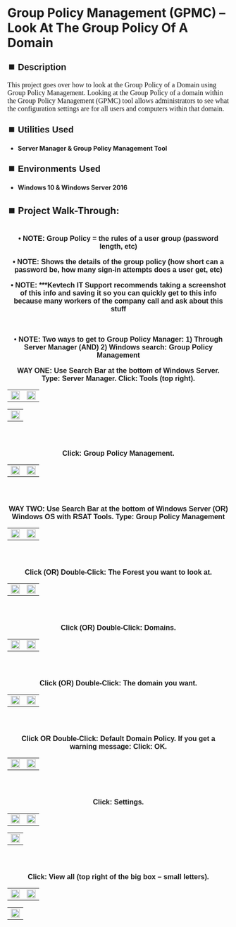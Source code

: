<h1>Group Policy Management (GPMC) – Look At The Group Policy Of A Domain</h1>


<h2 style="font-family: Arial, sans-serif; font-size: 20px; font-weight: bold; margin-top: 24px; margin-bottom: 12px;">
⏹️ Description</h2>

<p style="font-family: Georgia, serif; font-size: 16px; margin-top: 12px; margin-bottom: 12px;">
This project goes over how to look at the Group Policy of a Domain using Group Policy Management. Looking at the Group Policy of a domain within the Group Policy Management (GPMC) tool allows administrators to see what the configuration settings are for all users and computers within that domain.
</b>



<h2 style="font-family: Arial, sans-serif; font-size: 20px; font-weight: bold; margin-top: 24px; margin-bottom: 12px;">
⏹️ Utilities Used</h2>
  
<p style="font-family: Georgia, serif; font-size: 16px; margin-top: 12px; margin-bottom: 12px;">
 
 - <b>Server Manager & Group Policy Management Tool</b>



<h2 style="font-family: Arial, sans-serif; font-size: 20px; font-weight: bold; margin-top: 24px; margin-bottom: 12px;"> 
⏹️ Environments Used </h2>

<p style="font-family: Georgia, serif; font-size: 16px; margin-top: 12px; margin-bottom: 12px;">
 
- <b>Windows 10 & Windows Server 2016</b>



<h2 style="font-family: Arial, sans-serif; font-size: 20px; font-weight: bold; margin-top: 24px; margin-bottom: 12px;"> 
<h2>
⏹️ Project Walk-Through:</h2>
 <br/>

<div style="text-align:center;">
  <span style="font-family: Arial, sans-serif; font-size: 16px;"><b>•	NOTE: Group Policy = the rules of a user group (password length, etc)</b></span>  
<br/><br/>


<div style="text-align:center;">
  <span style="font-family: Arial, sans-serif; font-size: 16px;"><b>•	NOTE: Shows the details of the group policy (how short can a password be, how many sign-in attempts does a user get, etc)</b></span>  
<br/><br/>


<div style="text-align:center;">
  <span style="font-family: Arial, sans-serif; font-size: 16px;"><b>•	NOTE: ***Kevtech IT Support recommends taking a screenshot of this info and saving it so you can quickly get to this info because many workers of the company call and ask about this stuff</b></span>  
<br/><br/><br/><br/>


<div style="text-align:center;">
  <span style="font-family: Arial, sans-serif; font-size: 16px;"><b>•	NOTE: Two ways to get to Group Policy Manager: 1) Through Server Manager  (AND)  2) Windows search: Group Policy Management</b></span>  
<br/><br/>


<div style="text-align:center;">
  <span style="font-family: Arial, sans-serif; font-size: 16px;"><b>WAY ONE: Use Search Bar at the bottom of Windows Server.  Type: Server Manager.  Click: Tools (top right).</b></span>  
<br/>

<table>
  <tr>
    <td><img src="https://imgur.com/bi4ZJ4p.png" height="50%" width="100%" /></td>
    <td><img src="https://imgur.com/NKpgmhj.png" height="50%" width="100%" /></td>
  </tr>
</table>

<table>
  <tr>
    <td><img src="https://imgur.com/u4r4NgY.png" height="50%" width="100%" /></td>
  </tr>
</table>

<br /><br />


<div style="text-align:center;">
  <span style="font-family: Arial, sans-serif; font-size: 16px;"><b>Click: Group Policy Management.</b></span>  
<br/>

<table>
  <tr>
    <td><img src="https://imgur.com/ilN4jay.png" height="50%" width="100%" /></td>
    <td><img src="https://imgur.com/jlN5OsX.png" height="50%" width="100%" /></td>
  </tr>
</table>

<br /><br />


<div style="text-align:center;">
  <span style="font-family: Arial, sans-serif; font-size: 16px;"><b>WAY TWO: Use Search Bar at the bottom of Windows Server  (OR)  Windows OS with RSAT Tools.  Type: Group Policy Management</b></span>  
<br/>

<table>
  <tr>
    <td><img src="https://imgur.com/hdtZkWi.png" height="50%" width="100%" /></td>
    <td><img src="https://imgur.com/MjkSSJR.png" height="50%" width="100%" /></td>
  </tr>
</table>

<br /><br />


<div style="text-align:center;">
  <span style="font-family: Arial, sans-serif; font-size: 16px;"><b>Click  (OR)  Double-Click: The Forest you want to look at.</b></span>  
<br/>

<table>
  <tr>
    <td><img src="https://imgur.com/914xrDo.png" height="50%" width="100%" /></td>
    <td><img src="https://imgur.com/AIssrUR.png" height="50%" width="100%" /></td>
  </tr>
</table>

<br /><br />


<div style="text-align:center;">
  <span style="font-family: Arial, sans-serif; font-size: 16px;"><b>Click  (OR)  Double-Click: Domains.</b></span>  
<br/>

<table>
  <tr>
    <td><img src="https://imgur.com/vEzwWHm.png" height="50%" width="100%" /></td>
    <td><img src="https://imgur.com/WGcFs5a.png" height="50%" width="100%" /></td>
  </tr>
</table>

<br /><br />


<div style="text-align:center;">
  <span style="font-family: Arial, sans-serif; font-size: 16px;"><b>Click  (OR)  Double-Click: The domain you want.</b></span>  
<br/>

<table>
  <tr>
    <td><img src="https://imgur.com/NQTJfJh.png" height="50%" width="100%" /></td>
    <td><img src="https://imgur.com/p9Dcwam.png" height="50%" width="100%" /></td>
  </tr>
</table>

<br /><br />


<div style="text-align:center;">
  <span style="font-family: Arial, sans-serif; font-size: 16px;"><b>Click  OR  Double-Click: Default Domain Policy.  If you get a warning message: Click: OK.</b></span>  
<br/>

<table>
  <tr>
    <td><img src="https://imgur.com/LvQ5xVX.png" height="50%" width="100%" /></td>
    <td><img src="https://imgur.com/bF7iA3F.png" height="50%" width="100%" /></td>
  </tr>
</table>

<br /><br />


<div style="text-align:center;">
  <span style="font-family: Arial, sans-serif; font-size: 16px;"><b>Click: Settings.</b></span>  
<br/>

<table>
  <tr>
    <td><img src="https://imgur.com/SkTVmFq.png" height="50%" width="100%" /></td>
    <td><img src="https://imgur.com/MZZFmHN.png" height="50%" width="100%" /></td>
  </tr>
</table>

<table>
  <tr>
    <td><img src="https://imgur.com/M0uQRoQ.png" height="50%" width="100%" /></td>
  </tr>
</table>

<br /><br />


<div style="text-align:center;">
  <span style="font-family: Arial, sans-serif; font-size: 16px;"><b>Click: View all (top right of the big box – small letters).</b></span>  
<br/>

<table>
  <tr>
    <td><img src="https://imgur.com/Ap20Wit.png" height="50%" width="100%" /></td>
    <td><img src="https://imgur.com/qcF8zm2.png" height="50%" width="100%" /></td>
  </tr>
</table>

<table>
  <tr>
    <td><img src="https://imgur.com/L7XEeob.png" height="50%" width="100%" /></td>
  </tr>
</table>

<br /><br />

